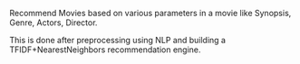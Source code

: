 Recommend Movies based on various parameters in a movie like Synopsis, Genre, Actors, Director.

This is done after preprocessing using NLP and building a TFIDF+NearestNeighbors recommendation engine.